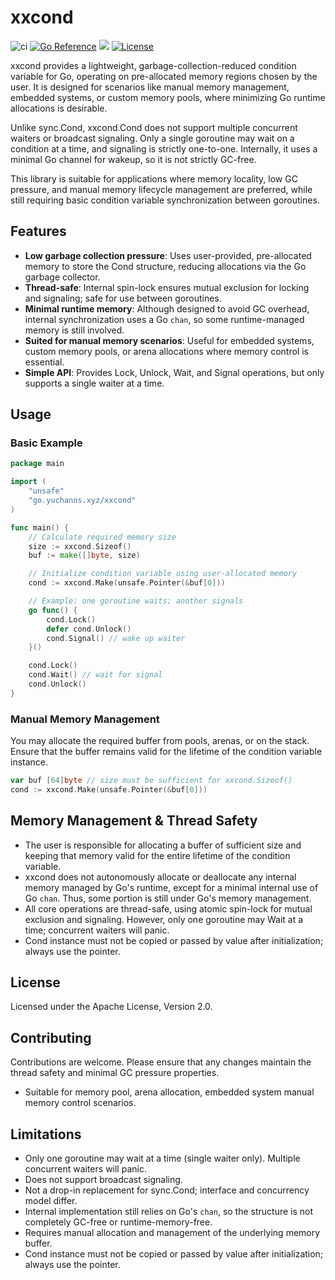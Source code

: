 # xxcond

![ci](https://github.com/yuchanns/xxcond/actions/workflows/ci.yaml/badge.svg?branch=main)
[![Go Reference](https://pkg.go.dev/badge/go.yuchanns.xyz/xxcond)](https://pkg.go.dev/go.yuchanns.xyz/xxcond)
[![](https://badge.fury.io/go/go.yuchanns.xyz%2Fxxcond.svg)](https://pkg.go.dev/go.yuchanns.xyz/xxcond)
[![License](https://img.shields.io/github/license/yuchanns/xxcond)](https://github.com/yuchanns/xxcond/blob/main/LICENSE)


xxcond provides a lightweight, garbage-collection-reduced condition variable for Go, operating on pre-allocated memory regions chosen by the user. It is designed for scenarios like manual memory management, embedded systems, or custom memory pools, where minimizing Go runtime allocations is desirable.

Unlike sync.Cond, xxcond.Cond does not support multiple concurrent waiters or broadcast signaling. Only a single goroutine may wait on a condition at a time, and signaling is strictly one-to-one. Internally, it uses a minimal Go channel for wakeup, so it is not strictly GC-free.

This library is suitable for applications where memory locality, low GC pressure, and manual memory lifecycle management are preferred, while still requiring basic condition variable synchronization between goroutines.

## Features

- **Low garbage collection pressure**: Uses user-provided, pre-allocated memory to store the Cond structure, reducing allocations via the Go garbage collector.
- **Thread-safe**: Internal spin-lock ensures mutual exclusion for locking and signaling; safe for use between goroutines.
- **Minimal runtime memory**: Although designed to avoid GC overhead, internal synchronization uses a Go `chan`, so some runtime-managed memory is still involved.
- **Suited for manual memory scenarios**: Useful for embedded systems, custom memory pools, or arena allocations where memory control is essential.
- **Simple API**: Provides Lock, Unlock, Wait, and Signal operations, but only supports a single waiter at a time.

## Usage

### Basic Example
```go
package main

import (
    "unsafe"
    "go.yuchanns.xyz/xxcond"
)

func main() {
    // Calculate required memory size
    size := xxcond.Sizeof()
    buf := make([]byte, size)

    // Initialize condition variable using user-allocated memory
    cond := xxcond.Make(unsafe.Pointer(&buf[0]))

    // Example: one goroutine waits; another signals
    go func() {
        cond.Lock()
        defer cond.Unlock()
        cond.Signal() // wake up waiter
    }()

    cond.Lock()
    cond.Wait() // wait for signal
    cond.Unlock()
}
```

### Manual Memory Management

You may allocate the required buffer from pools, arenas, or on the stack. Ensure that the buffer remains valid for the lifetime of the condition variable instance.

```go
var buf [64]byte // size must be sufficient for xxcond.Sizeof()
cond := xxcond.Make(unsafe.Pointer(&buf[0]))
```

## Memory Management & Thread Safety

- The user is responsible for allocating a buffer of sufficient size and keeping that memory valid for the entire lifetime of the condition variable.
- xxcond does not autonomously allocate or deallocate any internal memory managed by Go's runtime, except for a minimal internal use of Go `chan`. Thus, some portion is still under Go's memory management.
- All core operations are thread-safe, using atomic spin-lock for mutual exclusion and signaling. However, only one goroutine may Wait at a time; concurrent waiters will panic.
- Cond instance must not be copied or passed by value after initialization; always use the pointer.

## License

Licensed under the Apache License, Version 2.0.

## Contributing

Contributions are welcome. Please ensure that any changes maintain the thread safety and minimal GC pressure properties.
- Suitable for memory pool, arena allocation, embedded system manual memory control scenarios.

## Limitations

- Only one goroutine may wait at a time (single waiter only). Multiple concurrent waiters will panic.
- Does not support broadcast signaling.
- Not a drop-in replacement for sync.Cond; interface and concurrency model differ.
- Internal implementation still relies on Go's `chan`, so the structure is not completely GC-free or runtime-memory-free.
- Requires manual allocation and management of the underlying memory buffer.
- Cond instance must not be copied or passed by value after initialization; always use the pointer.


